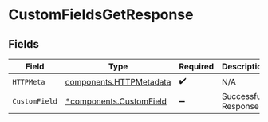 # CustomFieldsGetResponse


## Fields

| Field                                                              | Type                                                               | Required                                                           | Description                                                        |
| ------------------------------------------------------------------ | ------------------------------------------------------------------ | ------------------------------------------------------------------ | ------------------------------------------------------------------ |
| `HTTPMeta`                                                         | [components.HTTPMetadata](../../models/components/httpmetadata.md) | :heavy_check_mark:                                                 | N/A                                                                |
| `CustomField`                                                      | [*components.CustomField](../../models/components/customfield.md)  | :heavy_minus_sign:                                                 | Successful Response                                                |